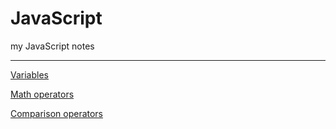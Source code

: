 # JavaScript
my JavaScript notes
***
[Variables](https://ethankclam.github.io/JavaScript/variable.html)

[Math operators](https://ethankclam.github.io/JavaScript/mathvar.html)

[Comparison operators](https://ethankclam.github.io/JavaScript/compvar.html)
